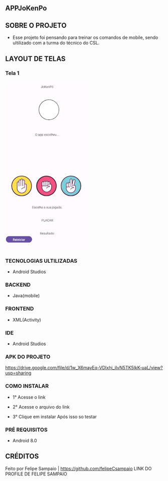 ## APPJoKenPo

## SOBRE O PROJETO
- Esse projeto foi pensando para treinar os comandos de mobile, sendo ultilizado com a turma do técnico do CSL.

## LAYOUT DE TELAS
### Tela 1
![Tela 1](jokenpo.PNG)

### TECNOLOGIAS ULTILIZADAS
- Android Studios

### BACKEND
- Java(mobile)

### FRONTEND
- XML(Activity)

### IDE
- Android Studios

### APK DO PROJETO
https://drive.google.com/file/d/1w_X6mayEq-VDlxhj_iIvN5TK5lkK-uaL/view?usp=sharing

### COMO INSTALAR
- 1° Acesse o link
  
- 2° Acesse o arquivo do link

- 3° Clique em instalar
Após isso so testar

### PRÉ REQUISITOS
- Android 8.0

## CRÉDITOS
Feito por Felipe Sampaio  | 
https://github.com/felipeCsampaio LINK DO PROFILE DE FELIPE SAMPAIO
